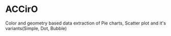 # ACCirO
Color and geometry based data extraction of Pie charts, Scatter plot and it's variants(Simple, Dot, Bubble)
